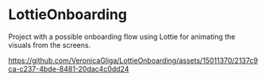 # LottieOnboarding

Project with a possible onboarding flow using Lottie for animating the visuals from the screens.


https://github.com/VeronicaGliga/LottieOnboarding/assets/15011370/2137c9ca-c237-4bde-8481-20dac4c0dd24

